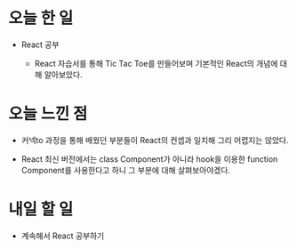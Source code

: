# 오늘 한 일

-   React 공부

    -   React 자습서를 통해 Tic Tac Toe를 만들어보며 기본적인 React의 개념에 대해 알아보았다.

# 오늘 느낀 점

-   커넥to 과정을 통해 배웠던 부분들이 React의 컨셉과 일치해 그리 어렵지는 않았다.

-   React 최신 버전에서는 class Component가 아니라 hook을 이용한 function Component를 사용한다고 하니 그 부분에 대해 살펴보아야겠다.

# 내일 할 일

-   계속해서 React 공부하기
